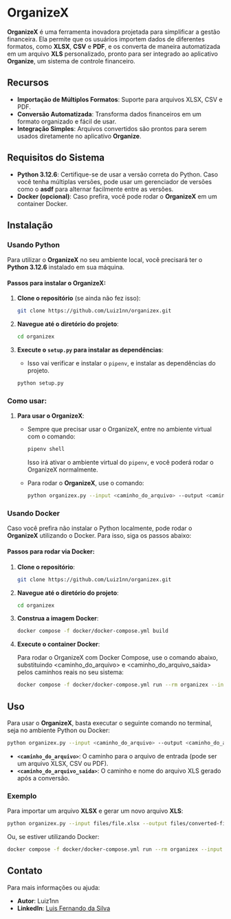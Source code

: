 # OrganizeX

**OrganizeX** é uma ferramenta inovadora projetada para simplificar a gestão financeira. Ela permite que os usuários importem dados de diferentes formatos, como **XLSX**, **CSV** e **PDF**, e os converta de maneira automatizada em um arquivo **XLS** personalizado, pronto para ser integrado ao aplicativo **Organize**, um sistema de controle financeiro.

## Recursos

- **Importação de Múltiplos Formatos**: Suporte para arquivos XLSX, CSV e PDF.
- **Conversão Automatizada**: Transforma dados financeiros em um formato organizado e fácil de usar.
- **Integração Simples**: Arquivos convertidos são prontos para serem usados diretamente no aplicativo **Organize**.

## Requisitos do Sistema

- **Python 3.12.6**: Certifique-se de usar a versão correta do Python. Caso você tenha múltiplas versões, pode usar um gerenciador de versões como o **asdf** para alternar facilmente entre as versões.
- **Docker (opcional)**: Caso prefira, você pode rodar o **OrganizeX** em um container Docker.

## Instalação

### Usando Python

Para utilizar o **OrganizeX** no seu ambiente local, você precisará ter o **Python 3.12.6** instalado em sua máquina.

#### Passos para instalar o OrganizeX:

1. **Clone o repositório** (se ainda não fez isso):

   ```bash
   git clone https://github.com/Luiz1nn/organizex.git
   ```

2. **Navegue até o diretório do projeto**:

   ```bash
   cd organizex
   ```

3. **Execute o `setup.py` para instalar as dependências**:
   - Isso vai verificar e instalar o `pipenv`, e instalar as dependências do projeto.
   ```bash
   python setup.py
   ```

### Como usar:

1. **Para usar o OrganizeX**:

   - Sempre que precisar usar o OrganizeX, entre no ambiente virtual com o comando:

     ```bash
     pipenv shell
     ```

     Isso irá ativar o ambiente virtual do `pipenv`, e você poderá rodar o OrganizeX normalmente.

   - Para rodar o **OrganizeX**, use o comando:
     ```bash
     python organizex.py --input <caminho_do_arquivo> --output <caminho_do_arquivo_saida>
     ```

### Usando Docker

Caso você prefira não instalar o Python localmente, pode rodar o **OrganizeX** utilizando o Docker. Para isso, siga os passos abaixo:

#### Passos para rodar via Docker:

1. **Clone o repositório**:

   ```bash
   git clone https://github.com/Luiz1nn/organizex.git
   ```

2. **Navegue até o diretório do projeto**:

   ```bash
   cd organizex
   ```

3. **Construa a imagem Docker**:

   ```bash
   docker compose -f docker/docker-compose.yml build
   ```

4. **Execute o container Docker**:

   Para rodar o OrganizeX com Docker Compose, use o comando abaixo, substituindo <caminho_do_arquivo> e <caminho_do_arquivo_saida> pelos caminhos reais no seu sistema:

   ```bash
   docker compose -f docker/docker-compose.yml run --rm organizex --input files/file.xlsx --output files/converted-file.xls
   ```

## Uso

Para usar o **OrganizeX**, basta executar o seguinte comando no terminal, seja no ambiente Python ou Docker:

```bash
python organizex.py --input <caminho_do_arquivo> --output <caminho_do_arquivo_saida>
```

- **`<caminho_do_arquivo>`**: O caminho para o arquivo de entrada (pode ser um arquivo XLSX, CSV ou PDF).
- **`<caminho_do_arquivo_saida>`**: O caminho e nome do arquivo XLS gerado após a conversão.

### Exemplo

Para importar um arquivo **XLSX** e gerar um novo arquivo **XLS**:

```bash
python organizex.py --input files/file.xlsx --output files/converted-file.xls
```

Ou, se estiver utilizando Docker:

```bash
docker compose -f docker/docker-compose.yml run --rm organizex --input files/file.xlsx --output files/converted-file.xls
```

## Contato

Para mais informações ou ajuda:

- **Autor**: Luiz1nn
- **LinkedIn**: [Luis Fernando da Silva](https://www.linkedin.com/in/luis-fernando-s/)
